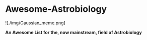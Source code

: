 # Awesome-Astrobiology

![./img/Gaussian_meme.png]

**An Awesome List for the, now mainstream, field of Astrobiology**


